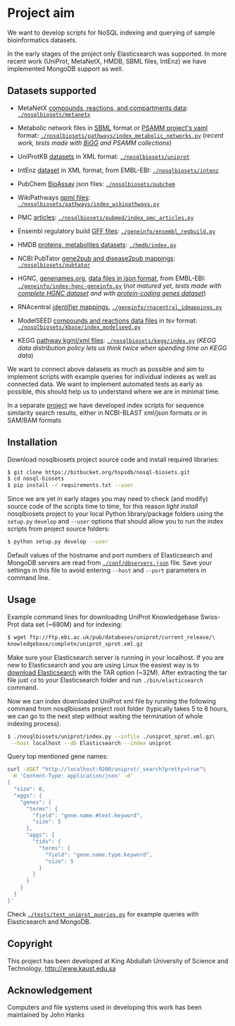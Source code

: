 # Project aim 

We want to develop scripts for NoSQL indexing and querying of sample
bioinformatics datasets.

In the early stages of the project only Elasticsearch was supported.
In more recent work (UniProt, MetaNetX, HMDB, SBML files, IntEnz)
we have implemented MongoDB support as well.

## Datasets supported

* MetaNetX [compounds, reactions, and compartments data](
http://www.metanetx.org/mnxdoc/mnxref.html
): [`./nosqlbiosets/metanetx`](./nosqlbiosets/metanetx)
  

* Metabolic network files in [SBML](http://sbml.org) format or
 [PSAMM project's yaml](https://github.com/zhanglab/psamm-model-collection)
  format: [`./nosqlbiosets/pathways/index_metabolic_networks.py`](
  nosqlbiosets/pathways/index_metabolic_networks.py)
   (_recent work, tests made with [BiGG](http://bigg.ucsd.edu/)
    and PSAMM collections_)

* UniProtKB [datasets](
ftp://ftp.ebi.ac.uk/pub/databases/uniprot/current_release/knowledgebase/complete/
) in XML format:
  [`./nosqlbiosets/uniprot`](nosqlbiosets/uniprot)

* IntEnz [dataset](
ftp://ftp.ebi.ac.uk/pub/databases/intenz/xml/
) in XML format, from EMBL-EBI:
  [`./nosqlbiosets/intenz`](nosqlbiosets/intenz)
  
* PubChem [BioAssay](http://ftp.ncbi.nlm.nih.gov/pubchem/Bioassay) json files:
  [`./nosqlbiosets/pubchem`](
  nosqlbiosets/pubchem)  

* WikiPathways [gpml files](
http://www.wikipathways.org/index.php/Download_Pathways):
  [`./nosqlbiosets/pathways/index_wikipathways.py`](
  ./nosqlbiosets/pathways/index_wikipathways.py)

* PMC [articles](http://ftp.ebi.ac.uk/pub/databases/pmc/manuscripts):
  [`./nosqlbiosets/pubmed/index_pmc_articles.py`](
  ./nosqlbiosets/pubmed/index_pmc_articles.py)

* Ensembl regulatory build [GFF files](
http://ftp.ensembl.org/pub/current_regulation/homo_sapiens):
  [`./geneinfo/ensembl_regbuild.py`]([geneinfo/ensembl_regbuild.py)    

* HMDB [proteins, metabolites datasets](http://www.hmdb.ca/downloads):
  [`./hmdb/index.py`](hmdb/index.py)

* NCBI PubTator [gene2pub and disease2pub mappings](
http://ftp.ncbi.nlm.nih.gov/pub/lu/PubTator):
  [`./nosqlbiosets/pubtator`](nosqlbiosets/pubtator)

* HGNC, [genenames.org](http://www.genenames.org/cgi-bin/statistics),
 [data files in json format](
 http://ftp.ebi.ac.uk/pub/databases/genenames/new/json/),
  from EMBL-EBI: [`./geneinfo/index-hgnc-geneinfo.py`](geneinfo/index-hgnc-geneinfo)
  (_not matured yet, tests made with [complete HGNC dataset](
  ftp://ftp.ebi.ac.uk/pub/databases/genenames/new/json/hgnc_complete_set.json)
  and with [protein-coding genes dataset](
  ftp://ftp.ebi.ac.uk/pub/databases/genenames/new/json/locus_groups/protein-coding_gene.json)_)

* RNAcentral [identifier mappings](
http://ftp.ebi.ac.uk/pub/databases/RNAcentral/current_release/id_mapping/),
  [`./geneinfo/rnacentral_idmappings.py`](geneinfo/rnacentral_idmappings.py)

* ModelSEED [compounds and reactions data files](
https://github.com/ModelSEED/ModelSEEDDatabase/tree/master/Biochemistry/)
in tsv format:
  [`./nosqlbiosets/kbase/index_modelseed.py`](nosqlbiosets/kbase/index_modelseed.py)

* KEGG [pathway kgml/xml files](
http://www.kegg.jp/kegg/download/Readme/README.kgml):
  [`./nosqlbiosets/kegg/index.py`](nosqlbiosets/kegg/index.py)
  (_KEGG data distribution policy lets us think twice when spending
   time on KEGG data_)
  

We want to connect above datasets as much as possible
and aim to implement scripts with example queries for individual indexes
as well as connected data. We want to implement automated tests as early as
possible, this should help us to understand where we are in minimal time. 

In a separate [project](https://github.com/uludag/hspsdb-indexer)
we have developed index scripts for sequence
similarity search results, either in NCBI-BLAST xml/json formats
or in SAM/BAM formats

## Installation

Download nosqlbiosets project source code and install required libraries:
```bash
$ git clone https://bitbucket.org/hspsdb/nosql-biosets.git
$ cd nosql-biosets
$ pip install -r requirements.txt --user
```

Since we are yet in early stages you may need to check (and modify)
source code of the scripts time to time, for this reason _light install_
nosqlbiosets project to your local Python library/package folders
using the `setup.py` `develop` and `--user` options
that should allow you to run the index scripts from project
source folders:
```bash
$ python setup.py develop --user
```

Default values of the hostname and port numbers of Elasticsearch and MongoDB servers
are read from [`./conf/dbservers.json`](conf/dbservers.json) file.
Save your settings in this file to avoid entering `--host` and `--port`
parameters in command line.

## Usage

Example command lines for downloading UniProt Knowledgebase Swiss-Prot data set
(~680M) and for indexing:
```bash
$ wget ftp://ftp.ebi.ac.uk/pub/databases/uniprot/current_release/\
knowledgebase/complete/uniprot_sprot.xml.gz
```
Make sure your Elasticsearch server is running in your localhost.
If you are new to Elasticsearch and  you are using Linux
the easiest way is to [download Elasticsearch](
https://www.elastic.co/downloads/elasticsearch) with the TAR option (~32M).
After extracting the tar file just `cd` to your Elasticsearch folder
and run `./bin/elasticsearch` command.

Now we can index downloaded UniProt xml file by running the following command
from nosqlbiosets project root folder (typically takes 5 to 8 hours,
we can go to the next step without waiting the termination of whole
indexing process).

```bash
$ ./nosqlbiosets/uniprot/index.py --infile ./uniprot_sprot.xml.gz\
 --host localhost --db Elasticsearch --index uniprot
```
Query top mentioned gene names: 
```bash
curl -XGET "http://localhost:9200/uniprot/_search?pretty=true"\
 -H 'Content-Type: application/json' -d'
{
  "size": 0,
  "aggs": {
    "genes": {
      "terms": {
        "field": "gene.name.#text.keyword",
        "size": 5
      },
      "aggs": {
        "tids": {
          "terms": {
            "field": "gene.name.type.keyword",
            "size": 5
          }
        }
      }
    }
  }
}'
```
Check [`./tests/test_uniprot_queries.py`](tests/test_uniprot_queries.py) for
example queries with Elasticsearch and MongoDB.

## Copyright
This project has been developed
at King Abdullah University of Science and Technology, http://www.kaust.edu.sa

## Acknowledgement
Computers and file systems used in developing this work has been maintained by John Hanks
